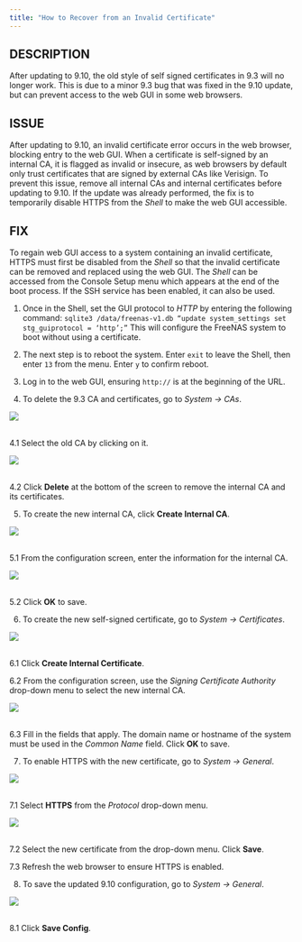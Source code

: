 ```yaml
---
title: "How to Recover from an Invalid Certificate"
---
```


## DESCRIPTION

After updating to 9.10, the old style of self signed certificates in 9.3 will no longer work. This is due to a minor 9.3 bug that was fixed in the 9.10 update, but can prevent access to the web GUI in some web browsers.

## ISSUE

After updating to 9.10, an invalid certificate error occurs in the web browser, blocking entry to the web GUI. When a certificate is self-signed by an internal CA, it is flagged as invalid or insecure, as web browsers by default only trust certificates that are signed by external CAs like Verisign. To prevent this issue, remove all internal CAs and internal certificates before updating to 9.10. If the update was already performed, the fix is to temporarily disable HTTPS from the *Shell* to make the web GUI accessible.

## FIX

To regain web GUI access to a system containing an invalid certificate, HTTPS must first be disabled from the *Shell* so that the invalid certificate can be removed and replaced using the web GUI. The *Shell* can be accessed from the Console Setup menu which appears at the end of the boot process. If the SSH service has been enabled, it can also be used.

1. Once in the Shell, set the GUI protocol to *HTTP* by entering the following command:
  `sqlite3 /data/freenas-v1.db “update system_settings set stg_guiprotocol = ‘http’;”`
This will configure the FreeNAS system to boot without using a certificate.

2. The next step is to reboot the system. Enter `exit` to leave the Shell, then enter `13` from the menu. Enter `y` to confirm reboot.

3. Log in to the web GUI, ensuring `http://` is at the beginning of the URL.

4. To delete the 9.3 CA and certificates, go to *System -> CAs*.

<img src="/images/fn-9.1-cert-1.png">
<br><br>

4.1 Select the old CA by clicking on it.

<img src="/images/fn-9.1-cert-2.png">
<br><br>

4.2 Click **Delete** at the bottom of the screen to remove the internal CA and its certificates.

5. To create the new internal CA, click **Create Internal CA**.

<img src="/images/fn-9.1-cert-3.png">
<br><br>

5.1 From the configuration screen, enter the information for the internal CA.

<img src="/images/fn-9.1-cert-4.png">
<br><br>

5.2 Click **OK** to save.

6. To create the new self-signed certificate, go to *System -> Certificates*.

<img src="/images/fn-9.1-cert-5.PNG">
<br><br>

6.1 Click **Create Internal Certificate**.

6.2 From the configuration screen, use the *Signing Certificate Authority* drop-down menu to select the new internal CA.

<img src="/images/fn-9.1-cert-6.png">
<br><br>

6.3 Fill in the fields that apply. The domain name or hostname of the system must be used in the *Common Name* field. Click **OK** to save.

7. To enable HTTPS with the new certificate, go to *System -> General*.

<img src="/images/fn-9.1-cert-7.png">
<br><br>

7.1 Select **HTTPS** from the *Protocol* drop-down menu.

<img src="/images/fn-9.1-cert-8.png">
<br><br>

7.2 Select the new certificate from the drop-down menu. Click **Save**.

7.3 Refresh the web browser to ensure HTTPS is enabled.

8. To save the updated 9.10 configuration, go to *System -> General*.

<img src="/images/fn-9.1-cert-9.png">
<br><br>

8.1 Click **Save Config**.
